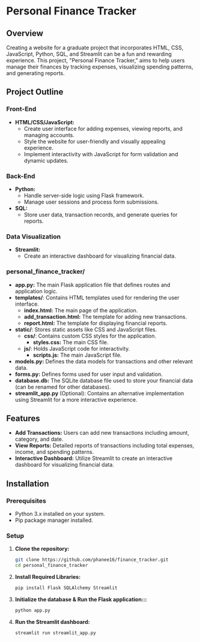 # Personal Finance Tracker

## Overview
Creating a website for a graduate project that incorporates HTML, CSS, JavaScript, Python, SQL, and Streamlit can be a fun and rewarding experience. This project, "Personal Finance Tracker," aims to help users manage their finances by tracking expenses, visualizing spending patterns, and generating reports.

## Project Outline

### Front-End
- **HTML/CSS/JavaScript:**
  - Create user interface for adding expenses, viewing reports, and managing accounts.
  - Style the website for user-friendly and visually appealing experience.
  - Implement interactivity with JavaScript for form validation and dynamic updates.

### Back-End
- **Python:**
  - Handle server-side logic using Flask framework.
  - Manage user sessions and process form submissions.
- **SQL:**
  - Store user data, transaction records, and generate queries for reports.

### Data Visualization
- **Streamlit:**
  - Create an interactive dashboard for visualizing financial data.

### personal_finance_tracker/
* **app.py:** The main Flask application file that defines routes and application logic.
* **templates/**: Contains HTML templates used for rendering the user interface.
    * **index.html:** The main page of the application.
    * **add_transaction.html:** The template for adding new transactions.
    * **report.html:** The template for displaying financial reports.
* **static/**: Stores static assets like CSS and JavaScript files.
    * **css/**: Contains custom CSS styles for the application.
        * **styles.css:** The main CSS file.
    * **js/**: Holds JavaScript code for interactivity.
        * **scripts.js:** The main JavaScript file.
* **models.py:** Defines the data models for transactions and other relevant data.
* **forms.py:** Defines forms used for user input and validation.
* **database.db:** The SQLite database file used to store your financial data (can be renamed for other databases).
* **streamlit_app.py** (Optional): Contains an alternative implementation using Streamlit for a more interactive experience.


## Features

- **Add Transactions:** Users can add new transactions including amount, category, and date.
- **View Reports:** Detailed reports of transactions including total expenses, income, and spending patterns.
- **Interactive Dashboard:** Utilize Streamlit to create an interactive dashboard for visualizing financial data.

## Installation

### Prerequisites

- Python 3.x installed on your system.
- Pip package manager installed.

### Setup

1. **Clone the repository:**
   ```bash
   git clone https://github.com/phanee16/finance_tracker.git
   cd personal_finance_tracker

2. **Install Required Libraries:**
   ```bash
   pip install Flask SQLAlchemy Streamlit

3. **Initialize the database & Run the Flask application:::**

    ```bash
    python app.py

4. **Run the Streamlit dashboard:**
    ```bash
    streamlit run streamlit_app.py


